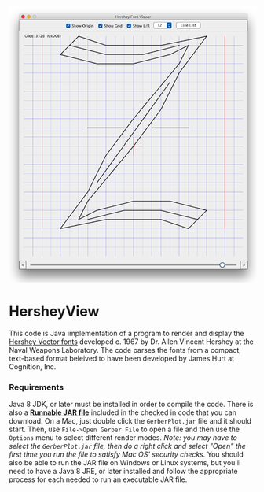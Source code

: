 <p align="center"><img src="https://github.com/wholder/HersheyView/blob/master/images/HersheyView%20Screenshot.png"></p>

# HersheyView
This code is Java implementation of a program to render and display the [Hershey Vector fonts](https://en.wikipedia.org/wiki/Hershey_fonts) developed c. 1967 by Dr. Allen Vincent Hershey at the Naval Weapons Laboratory.  The code parses the fonts from a compact, text-based format beleived to have been developed by James Hurt at Cognition, Inc.

### Requirements
Java 8 JDK, or later must be installed in order to compile the code.  There is also a [**Runnable JAR file**](https://github.com/wholder/HersheyView/tree/master/out/artifacts/HersheyView_jar) included in the checked in code that you can download.   On a Mac, just double click the `GerberPlot.jar` file and it should start.  Then, use `File->Open Gerber File` to open a file and then use the `Options` menu to select different render modes.  _Note: you may have to select the `GerberPlot.jar` file, then do a right click and select "Open" the first time you run the file to satisfy Mac OS' security checks._  You should also be able to run the JAR file on Windows or Linux systems, but you'll need to have a Java 8 JRE, or later installed and follow the appropriate process for each needed to run an executable JAR file.

